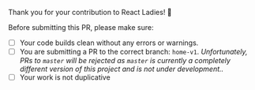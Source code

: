 Thank you for your contribution to React Ladies! :tada:

Before submitting this PR, please make sure:

- [ ] Your code builds clean without any errors or warnings.
- [ ] You are submitting a PR to the correct branch: `home-v1`. *Unfortunately, PRs to `master` will be rejected as `master` is currently a completely different version of this project and is not under development..*
- [ ] Your work is not duplicative
